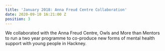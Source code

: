```yaml
---
title: 'January 2018: Anna Freud Centre Collaboration'
date: 2020-09-10 16:21:00 Z
position: 3
---
```


We collaborated with the Anna Freud Centre, Owls and More than Mentors to run a two year programme to co-produce new forms of mental health support with young people in Hackney.